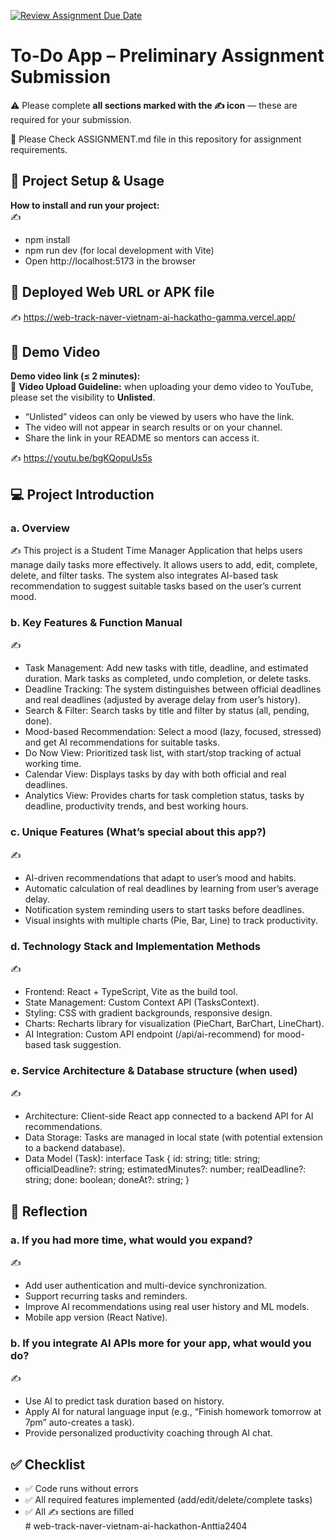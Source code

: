 [![Review Assignment Due Date](https://classroom.github.com/assets/deadline-readme-button-22041afd0340ce965d47ae6ef1cefeee28c7c493a6346c4f15d667ab976d596c.svg)](https://classroom.github.com/a/YHSq4TPZ)
# To-Do App – Preliminary Assignment Submission
⚠️ Please complete **all sections marked with the ✍️ icon** — these are required for your submission.

👀 Please Check ASSIGNMENT.md file in this repository for assignment requirements.

## 🚀 Project Setup & Usage
**How to install and run your project:**  
✍️  
- npm install
- npm run dev (for local development with Vite)
- Open http://localhost:5173 in the browser
## 🔗 Deployed Web URL or APK file
✍️ https://web-track-naver-vietnam-ai-hackatho-gamma.vercel.app/


## 🎥 Demo Video
**Demo video link (≤ 2 minutes):**  
📌 **Video Upload Guideline:** when uploading your demo video to YouTube, please set the visibility to **Unlisted**.  
- “Unlisted” videos can only be viewed by users who have the link.  
- The video will not appear in search results or on your channel.  
- Share the link in your README so mentors can access it.  

✍️ https://youtu.be/bgKQopuUs5s


## 💻 Project Introduction

### a. Overview

✍️ This project is a Student Time Manager Application that helps users manage daily tasks more effectively. It allows users to add, edit, complete, delete, and filter tasks. The system also integrates AI-based task recommendation to suggest suitable tasks based on the user’s current mood.

### b. Key Features & Function Manual

✍️ 
- Task Management: Add new tasks with title, deadline, and estimated duration. Mark tasks as completed, undo completion, or delete tasks.
- Deadline Tracking: The system distinguishes between official deadlines and real deadlines (adjusted by average delay from user’s history).
- Search & Filter: Search tasks by title and filter by status (all, pending, done).
- Mood-based Recommendation: Select a mood (lazy, focused, stressed) and get AI recommendations for suitable tasks.
- Do Now View: Prioritized task list, with start/stop tracking of actual working time.
- Calendar View: Displays tasks by day with both official and real deadlines.
- Analytics View: Provides charts for task completion status, tasks by deadline, productivity trends, and best working hours.

### c. Unique Features (What’s special about this app?) 

✍️ 
- AI-driven recommendations that adapt to user’s mood and habits.
- Automatic calculation of real deadlines by learning from user’s average delay.
- Notification system reminding users to start tasks before deadlines.
- Visual insights with multiple charts (Pie, Bar, Line) to track productivity.

### d. Technology Stack and Implementation Methods

✍️ 
- Frontend: React + TypeScript, Vite as the build tool.
- State Management: Custom Context API (TasksContext).
- Styling: CSS with gradient backgrounds, responsive design.
- Charts: Recharts library for visualization (PieChart, BarChart, LineChart).
- AI Integration: Custom API endpoint (/api/ai-recommend) for mood-based task suggestion.

### e. Service Architecture & Database structure (when used)

✍️ 
- Architecture: Client-side React app connected to a backend API for AI recommendations.
- Data Storage: Tasks are managed in local state (with potential extension to a backend database).
- Data Model (Task):
    interface Task {
    id: string;
    title: string;
    officialDeadline?: string;
    estimatedMinutes?: number;
    realDeadline?: string;
    done: boolean;
    doneAt?: string;
    }

## 🧠 Reflection

### a. If you had more time, what would you expand?

✍️ 
- Add user authentication and multi-device synchronization.
- Support recurring tasks and reminders.
- Improve AI recommendations using real user history and ML models.
- Mobile app version (React Native).

### b. If you integrate AI APIs more for your app, what would you do?

✍️ 
- Use AI to predict task duration based on history.
- Apply AI for natural language input (e.g., “Finish homework tomorrow at 7pm” auto-creates a task).
- Provide personalized productivity coaching through AI chat.


## ✅ Checklist
- ✅ Code runs without errors  
- ✅ All required features implemented (add/edit/delete/complete tasks)  
- ✅ All ✍️ sections are filled  
#   w e b - t r a c k - n a v e r - v i e t n a m - a i - h a c k a t h o n - A n t t i a 2 4 0 4 
 
 